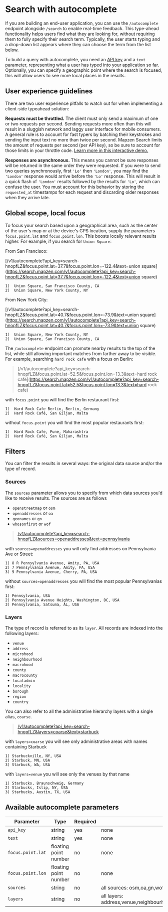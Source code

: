 # Search with autocomplete

If you are building an end-user application, you can use the `/autocomplete` endpoint alongside `/search` to enable real-time feedback. This type-ahead functionality helps users find what they are looking for, without requiring them to fully specify their search term. Typically, the user starts typing and a drop-down list appears where they can choose the term from the list below.

To build a query with autocomplete, you need an [API key](https://mapzen.com/developers) and a `text` parameter, representing what a user has typed into your application so far. Optionally, you can specify a geographic point where the search is focused, this will allow users to see more local places in the results.

## User experience guidelines

There are two user experience pitfalls to watch out for when implementing a client-side typeahead solution:

**Requests must be throttled.** The client must only send a maximum of one or two requests per second. Sending requests more often than this will result in a sluggish network and laggy user interface for mobile consumers. A general rule is to account for fast typers by batching their keystrokes and sending the input text no more than twice per second. Mapzen Search limits the amount of requests per second (per API key), so be sure to account for those limits in your throttle code. [Learn more in this interactive demo.](http://jsfiddle.net/missinglink/19e2r2we/)

**Responses are asynchronous.** This means you cannot be sure responses will be returned in the same order they were requested. If you were to send two queries synchronously, first `'Lo'` then `'London'`, you may find the `'London'` response would arrive before the `'Lo'` response. This will result in a quick flash of `'London'` results followed by the results for `'Lo'`, which can confuse the user. You must account for this behavior by storing the `requested_at` timestamps for each request and discarding older responses when they arrive late.

## Global scope, local focus

To focus your search based upon a geographical area, such as the center of the user's map or at the device's GPS location, supply the parameters `focus.point.lat` and `focus.point.lon`. This boosts locally relevant results higher. For example, if you search for `Union Square`:

From San Francisco:

>
[/v1/autocomplete?api_key=search-hnopfLZ&focus.point.lat=37.7&focus.point.lon=-122.4&text=union square](https://search.mapzen.com/v1/autocomplete?api_key=search-hnopfLZ&focus.point.lat=37.7&focus.point.lon=-122.4&text=union square)

```
1)	Union Square, San Francisco County, CA
2)	Union Square, New York County, NY
```

From New York City:

>
[/v1/autocomplete?api_key=search-hnopfLZ&focus.point.lat=40.7&focus.point.lon=-73.9&text=union square](https://search.mapzen.com/v1/autocomplete?api_key=search-hnopfLZ&focus.point.lat=40.7&focus.point.lon=-73.9&text=union square)

```
1)	Union Square, New York County, NY
2)	Union Square, San Francisco County, CA
```

The `/autocomplete` endpoint can promote nearby results to the top of the list, while still allowing important matches from farther away to be visible. For example, searching `hard rock cafe` with a focus on Berlin:

> [/v1/autocomplete?api_key=search-hnopfLZ&focus.point.lat=52.5&focus.point.lon=13.3&text=hard rock cafe](https://search.mapzen.com/v1/autocomplete?api_key=search-hnopfLZ&focus.point.lat=52.5&focus.point.lon=13.3&text=hard rock cafe)

with `focus.point` you will find the Berlin restaurant first:
```
1)	Hard Rock Cafe Berlin, Berlin, Germany
2)	Hard Rock Café, San Giljan, Malta
```

without `focus.point` you will find the most popular restaurants first:
```
1)	Hard Rock Cafe, Pune, Maharashtra
2)	Hard Rock Café, San Giljan, Malta
```

## Filters

You can filter the results in several ways: the original data source and/or the type of record.

### Sources

The `sources` parameter allows you to specify from which data sources you'd like to receive results. The sources are as follows

* `openstreetmap` or `osm`
* `openaddresses` or `oa`
* `geonames` or `gn`
* `whosonfirst` or `wof`

> [/v1/autocomplete?api_key=search-hnopfLZ&sources=openaddresses&text=pennsylvania](https://search.mapzen.com/v1/autocomplete?api_key=search-hnopfLZ&sources=openaddresses&text=pennsylvania)

with `sources=openaddresses` you will only find addresses on Pennsylvania Ave or Street:
```
1) 8 R Pennsylvania Avenue, Amity, PA, USA
2) 7 Pennsylvania Avenue, Amity, PA, USA
3) 9 Pennsylvania Avenue, Cherry, PA, USA
```

without `sources=openaddresses` you will find the most popular Pennsylvanias first:
```
1) Pennsylvania, USA
2) Pennsylvania Avenue Heights, Washington, DC, USA
3) Pennsylvania, Satsuma, AL, USA
```

### Layers
The type of record is referred to as its `layer`. All records are indexed into the following layers:

* `venue`
* `address`
* `microhood`
* `neighbourhood`
* `macrohood`
* `county`
* `macrocounty`
* `localadmin`
* `locality`
* `borough`
* `region`
* `country`

You can also refer to all the administrative hierarchy layers with a single alias, `coarse`.

> [/v1/autocomplete?api_key=search-hnopfLZ&layers=coarse&text=starbuck](https://search.mapzen.com/v1/autocomplete?api_key=search-hnopfLZ&layers=coarse&text=starbuck)

with `layers=coarse` you will see only administrative areas with names containing Starbuck

```
1) Starbuckville, NY, USA
2) Starbuck, MN, USA
3) Starbuck, WA, USA
```

with `layers=venue` you will see only the venues by that name

```
1) Starbucks, Braunschweig, Germany
2) Starbucks, Islip, NY, USA
3) Starbucks, Austin, TX, USA
```

## Available autocomplete parameters

| Parameter | Type | Required | Default | Example |
| --- | --- | --- | --- | --- |
| `api_key` | string | yes | none | [get yours here](https://mapzen.com/developers) |
| `text` | string | yes | none | `Union Square` |
| `focus.point.lat` | floating point number | no | none | `48.581755` |
| `focus.point.lon` | floating point number | no | none | `7.745843` |
| `sources` | string | no | all sources: osm,oa,gn,wof | openstreetmap,wof |
| `layers` | string | no | all layers: address,venue,neighbourhood,locality,borough,localadmin,county,macrocounty,region,marcoregion,country,coarse | address,venue |
